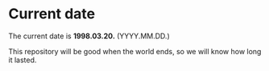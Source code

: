 # Current date

The current date is **1998.03.20.** (YYYY.MM.DD.)

This repository will be good when the world ends, so we will know how long it lasted.